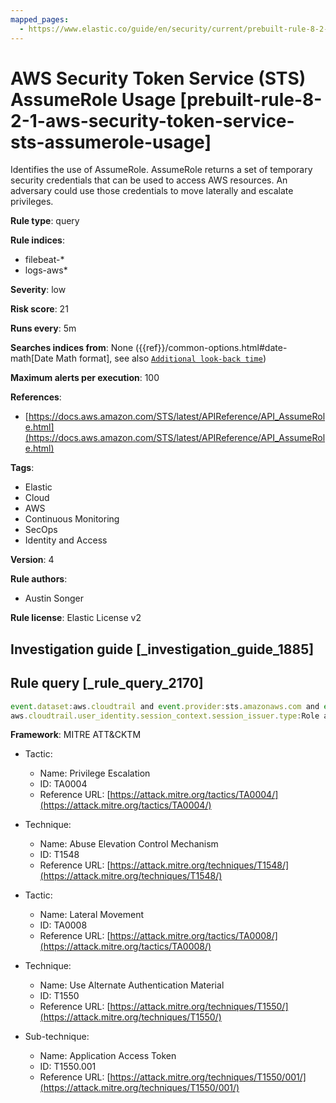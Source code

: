 ```yaml
---
mapped_pages:
  - https://www.elastic.co/guide/en/security/current/prebuilt-rule-8-2-1-aws-security-token-service-sts-assumerole-usage.html
---
```


# AWS Security Token Service (STS) AssumeRole Usage [prebuilt-rule-8-2-1-aws-security-token-service-sts-assumerole-usage]

Identifies the use of AssumeRole. AssumeRole returns a set of temporary security credentials that can be used to access AWS resources. An adversary could use those credentials to move laterally and escalate privileges.

**Rule type**: query

**Rule indices**:

* filebeat-*
* logs-aws*

**Severity**: low

**Risk score**: 21

**Runs every**: 5m

**Searches indices from**: None ({{ref}}/common-options.html#date-math[Date Math format], see also [`Additional look-back time`](docs-content://solutions/security/detect-and-alert/create-detection-rule.md#rule-schedule))

**Maximum alerts per execution**: 100

**References**:

* [https://docs.aws.amazon.com/STS/latest/APIReference/API_AssumeRole.html](https://docs.aws.amazon.com/STS/latest/APIReference/API_AssumeRole.html)

**Tags**:

* Elastic
* Cloud
* AWS
* Continuous Monitoring
* SecOps
* Identity and Access

**Version**: 4

**Rule authors**:

* Austin Songer

**Rule license**: Elastic License v2

## Investigation guide [_investigation_guide_1885]



## Rule query [_rule_query_2170]

```js
event.dataset:aws.cloudtrail and event.provider:sts.amazonaws.com and event.action:AssumedRole and
aws.cloudtrail.user_identity.session_context.session_issuer.type:Role and event.outcome:success
```

**Framework**: MITRE ATT&CKTM

* Tactic:

    * Name: Privilege Escalation
    * ID: TA0004
    * Reference URL: [https://attack.mitre.org/tactics/TA0004/](https://attack.mitre.org/tactics/TA0004/)

* Technique:

    * Name: Abuse Elevation Control Mechanism
    * ID: T1548
    * Reference URL: [https://attack.mitre.org/techniques/T1548/](https://attack.mitre.org/techniques/T1548/)

* Tactic:

    * Name: Lateral Movement
    * ID: TA0008
    * Reference URL: [https://attack.mitre.org/tactics/TA0008/](https://attack.mitre.org/tactics/TA0008/)

* Technique:

    * Name: Use Alternate Authentication Material
    * ID: T1550
    * Reference URL: [https://attack.mitre.org/techniques/T1550/](https://attack.mitre.org/techniques/T1550/)

* Sub-technique:

    * Name: Application Access Token
    * ID: T1550.001
    * Reference URL: [https://attack.mitre.org/techniques/T1550/001/](https://attack.mitre.org/techniques/T1550/001/)



